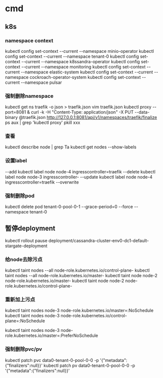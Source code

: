 
# cmd

## k8s

### namespace context

kubectl config set-context --current --namespace minio-operator
kubectl config set-context --current --namespace tenant-0
kubectl config set-context --current --namespace k8ssandra-operator
kubectl config set-context --current --namespace monitoring
kubectl config set-context --current --namespace elastic-system
kubectl config set-context --current --namespace cockroach-operator-system
kubectl config set-context --current --namespace pulsar


### 强制删除namespace


kubectl get ns traefik -o json > traefik.json
vim traefik.json 
kubectl proxy --port=8081 &
curl -k -H "Content-Type: application/json" -X PUT --data-binary @traefik.json http://127.0.0.1:8081/api/v1/namespaces/traefik/finalize
ps aux | grep 'kubectl proxy'
pkill xxx


### 查看

kubectl  describe  node | grep Ta
kubectl get nodes  --show-labels

### 设置label

--add
kubectl label node node-4 ingresscontroller=traefik
--delete
kubectl label node node-3 ingresscontroller-
--update 
kubectl label node node-4 ingresscontroller=traefik --overwrite

### 强制删除pod
kubectl delete pod tenant-0-pool-0-1  --grace-period=0 --force --namespace tenant-0

## 暂停deployment

kubectl rollout pause deployment/cassandra-cluster-env0-dc1-default-stargate-deployment

### 给node去除污点

kubectl taint nodes --all node-role.kubernetes.io/control-plane- 
kubectl taint nodes --all node-role.kubernetes.io/master-
kubectl taint node node-2 node-role.kubernetes.io/master-
kubectl taint node node-2 node-role.kubernetes.io/control-plane-

### 重新加上污点

kubectl taint nodes node-3 node-role.kubernetes.io/master=:NoSchedule
kubectl taint nodes node-3 node-role.kubernetes.io/control-plane=:NoSchedule

kubectl taint nodes node-3 node-role.kubernetes.io/master=:PreferNoSchedule

### 强制删除pvc/pv

kubectl patch pvc data0-tenant-0-pool-0-0 -p '{"metadata":{"finalizers":null}}'
kubectl patch pv data0-tenant-0-pool-0-0 -p '{"metadata":{"finalizers":null}}'






